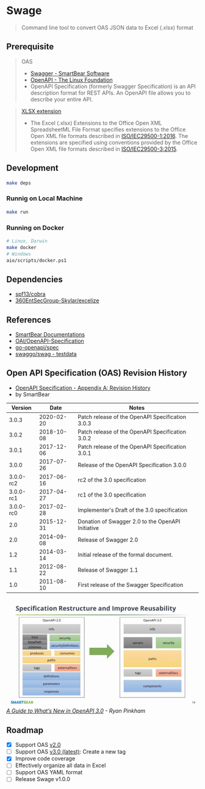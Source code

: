 # Swage

> Command line tool to convert OAS JSON data to Excel (.xlsx) format

## Prerequisite

> OAS
>
> - [Swagger - SmartBear Software](https://swagger.io/docs/specification/about)
> - [OpenAPI - The Linux Foundation](https://www.openapis.org/about)
> - OpenAPI Specification (formerly Swagger Specification) is an API description format for REST APIs. An OpenAPI file allows you to describe your entire API.

> [XLSX extension](https://docs.microsoft.com/en-us/openspecs/office_standards/ms-xlsx/)
>
> - The Excel (.xlsx) Extensions to the Office Open XML SpreadsheetML File Format specifies extensions
>   to the Office Open XML file formats described in [ISO/IEC29500-1:2016](https://www.iso.org/standard/71691.html).
>   The extensions are specified using conventions provided by the Office Open XML file formats
>   described in [ISO/IEC29500-3:2015](https://www.iso.org/standard/65533.html).

## Development

```bash
make deps
```

### Runnig on Local Machine

```bash
make run
```

### Running on Docker

```bash
# Linux, Darwin
make docker
# Windows
aio/scripts/docker.ps1
```

## Dependencies

- [spf13/cobra](https://github.com/spf13/cobra)
- [360EntSecGroup-Skylar/excelize](https://github.com/360EntSecGroup-Skylar/excelize)

## References

- [SmartBear Documentations](https://swagger.io/docs/specification)
- [OAI/OpenAPI-Specification](https://github.com/OAI/OpenAPI-Specification)
- [go-openapi/spec](https://github.com/go-openapi/spec)
- [swaggo/swag - testdata](https://github.com/swaggo/swag/tree/v1.7.0/testdata)

## Open API Specification (OAS) Revision History

- [OpenAPI Specification - Appendix A: Revision History](https://swagger.io/specification/#appendix-a-revision-history)
- by SmartBear

| Version   | Date       | Notes                                             |
| --------- | ---------- | ------------------------------------------------- |
| 3.0.3     | 2020-02-20 | Patch release of the OpenAPI Specification 3.0.3  |
| 3.0.2     | 2018-10-08 | Patch release of the OpenAPI Specification 3.0.2  |
| 3.0.1     | 2017-12-06 | Patch release of the OpenAPI Specification 3.0.1  |
| 3.0.0     | 2017-07-26 | Release of the OpenAPI Specification 3.0.0        |
| 3.0.0-rc2 | 2017-06-16 | rc2 of the 3.0 specification                      |
| 3.0.0-rc1 | 2017-04-27 | rc1 of the 3.0 specification                      |
| 3.0.0-rc0 | 2017-02-28 | Implementer's Draft of the 3.0 specification      |
| 2.0       | 2015-12-31 | Donation of Swagger 2.0 to the OpenAPI Initiative |
| 2.0       | 2014-09-08 | Release of Swagger 2.0                            |
| 1.2       | 2014-03-14 | Initial release of the formal document.           |
| 1.1       | 2012-08-22 | Release of Swagger 1.1                            |
| 1.0       | 2011-08-10 | First release of the Swagger Specification        |

![OAS Version](./oas-version.jpg)
*[A Guide to What’s New in OpenAPI 3.0](https://swagger.io/blog/news/whats-new-in-openapi-3-0/) - Ryan Pinkham*

## Roadmap

- [x] Support OAS [v2.0](http://spec.openapis.org/oas/v2.0)
- [ ] Support OAS [v3.0 (latest)](http://spec.openapis.org/oas/v3.0.3): Create a new tag
- [x] Improve code coverage
- [ ] Effectively organize all data in Excel
- [ ] Support OAS YAML format
- [ ] Release Swage v1.0.0
